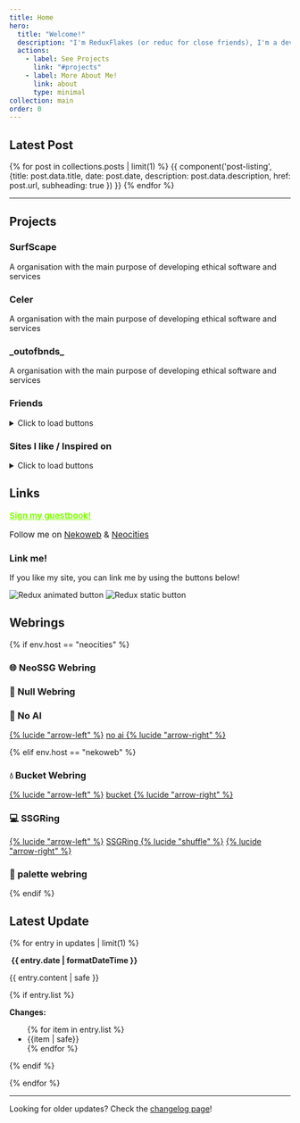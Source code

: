 ```yaml
---
title: Home
hero:
  title: "Welcome!"
  description: "I'm ReduxFlakes (or reduc for close friends), I'm a developer and designer from Portugal that focuses on privacy, simplicity, and performance. This is my personal website where I talk about various things from life, ongoing projects, musics, and resource & guides."
  actions:
    - label: See Projects
      link: "#projects"
    - label: More About Me!
      link: about
      type: minimal
collection: main
order: 0
---
```


## Latest Post

{% for post in collections.posts | limit(1) %}
{{ component('post-listing', {title: post.data.title, date: post.date, description: post.data.description, href: post.url, subheading: true }) }}
{% endfor %}

---

## Projects

<div class="auto-grid">

<section class="card">
<h3>SurfScape</h3>
<p class="secondary">A organisation with the main purpose of developing ethical software and services</p>
</section>
<section class="card">
<h3>Celer</h3>
<p class="secondary">A organisation with the main purpose of developing ethical software and services</p>
</section>
<section class="card">
<h3>_outofbnds_</h3>
<p class="secondary">A organisation with the main purpose of developing ethical software and services</p>
</section>
</div>

### Friends

<details>
<summary>Click to load buttons</summary>
<div class="button-grid steel-flex">
  {%- for button in buttons.friends -%}
  {%- if button.img -%}
      <a href="{{button.url}}" title="{{button.title}}"><img src="/public/img/buttons/friends/{{button.img}}" alt="{{button.title}} button" width="88" height="31" class="classic-btn" {%- if ".gif" in button.img -%} loading="lazy" decoding="async" eleventy:ignore {%- endif -%}></a>
  {%- else -%}
        <a href="{{button.url}}" style="min-width:88px;min-height:31px;">{{button.title}}</a>
  {%- endif -%}
{% endfor %}
</div>
</details>

### Sites I like / Inspired on

<details>
<summary>Click to load buttons</summary>
<div class="button-grid steel-flex">
  {%- for button in buttons.likes -%}
  {%- if button.img -%}
      <a href="{{button.url}}" title="{{button.title}}"><img src="/public/img/buttons/{{button.img}}" alt="{{button.title}} button" width="88" height="31" class="classic-btn" {%- if ".gif" in button.img -%} loading="lazy" decoding="async" eleventy:ignore {%- endif -%}></a>
  {%- else -%}
        <a href="{{button.url}}" style="min-width:88px;min-height:31px;">{{button.title}}</a>
  {%- endif -%}
{% endfor %}
</div>
</details>

## Links

<div class="steel-flex" style="font-size:1.075em">
<a href="https://reduxflakes.atabook.org/" style="color:#7FFF00"><b>Sign my guestbook!</b></a>
<p>Follow me on <a href="https://nekoweb.org/follow/reduxflakes">Nekoweb</a> & <a href="https://neocities.org/site/reduxflakes">Neocities</a></p>
</div>

### Link me!

If you like my site, you can link me by using the buttons below!

<div class="auto-flex">

<img src="/public/img/buttons/reduc_anim.gif" alt="Redux animated button" class="classic-btn" loading="lazy" decoding="async" eleventy:ignore >

<img src="/public/img/buttons/reduc.webp" alt="Redux static button" class="classic-btn" loading="lazy" decoding="async">

</div>

## Webrings

{% if env.host == "neocities" %}

### 🌐 NeoSSG Webring

<div id="neossg">
  <script type="text/javascript" src="https://neossg.neocities.org/onionring-variables.js" defer async></script>
  <script type="text/javascript" src="https://neossg.neocities.org/onionring-widget.js" defer async></script>
</div>

### 💽 Null Webring

<div class="auto-flex">

<script src="https://nuthead.neocities.org/ring/ring.js" defer async></script>

</div>

### 🤖 No AI

<div class="auto-flex" style="align-items:center;">
<a href="https://baccyflap.com/noai/?prv&s=rzr" target="_top" title="Go back">{% lucide "arrow-left" %}</a>
<a href="https://baccyflap.com/noai" target="_blank" rel="noopener"> no ai </a>
<a href="https://baccyflap.com/noai/?nxt&s=rzr" target="_top" title="Next up">{% lucide "arrow-right" %}</a>
</div>

{% elif env.host == "nekoweb" %}

### 💧 Bucket Webring

<div class="auto-flex" style="align-items:center;">
<a href="https://webring.bucketfish.me/redirect.html?to=prev&name=reduxflakes" target="_top" title="Go back">{% lucide "arrow-left" %}</a>
<a href="https://webring.bucketfish.me" target="_blank" rel="noopener"> bucket </a>
<a href="https://webring.bucketfish.me/redirect.html?to=next&name=reduxflakes" target="_top" title="Next up">{% lucide "arrow-right" %}</a>
</div>

### 💻 SSGRing

<div class="auto-flex" style="align-items:center;">
<a href="https://jbcarreon123.nekoweb.org/webrings/ssgring/redirect?slug=reduxflakes&way=prev" title="Go back">{% lucide "arrow-left" %}</a>
<a href="https://jbcarreon123.nekoweb.org/webrings/ssgring" target="_blank" rel="noopener"> SSGRing </a>
<a href="https://jbcarreon123.nekoweb.org/webrings/ssgring/redirect?way=rand" title="Random">{% lucide "shuffle" %}</a>
<a href="https://jbcarreon123.nekoweb.org/webrings/ssgring/redirect?slug=reduxflakes&way=next" target="_top" title="Next up">{% lucide "arrow-right" %}</a>
</div>

### 🎨 palette webring

<webring-container>
    <config key="type" value="gruvbox-dark"></config>
    <config key="font" value="Overused Grotesk, Arial, sans-serif"></config>
    <config key="fill" value="true"></config>
    <script src="https://palette.nekoweb.org/webring.js" defer async></script>
</webring-container>

{% endif %}

<section class="stack">

## Latest Update

{% for entry in updates | limit(1) %}

<p><b class="flex-h"><img src="/public/icons/farm-new.png" alt="" aria-visibility="hidden" class="icon"> <time datetime="{{ entry.date | dateToISO }}">{{ entry.date | formatDateTime }}<time></b></p>

<p>{{ entry.content | safe }}</p>
{% if entry.list %}
  <p><b>Changes:</b></p>
    <ul style="padding:0 2rem;">
    {% for item in entry.list %}
      <li>{{item | safe}}</li>
    {% endfor %}
    </ul>
  {% endif %}
</p>
{% endfor %}

<hr>

Looking for older updates? Check the [changelog page](/changelog)!

</section>